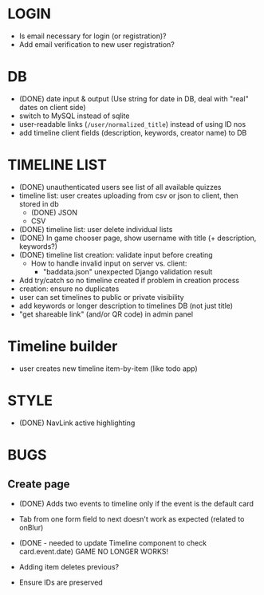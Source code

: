 # LOGIN
- Is email necessary for login (or registration)?
- Add email verification to new user registration?

# DB
- (DONE) date input & output (Use string for date in DB, deal with "real"
  dates on client side)
- switch to MySQL instead of sqlite
- user-readable links (`/user/normalized_title`) instead of using ID nos
- add timeline client fields (description, keywords, creator name) to DB

# TIMELINE LIST
- (DONE) unauthenticated users see list of all available quizzes
- timeline list: user creates uploading from csv or json to client, then
  stored in db
    - (DONE) JSON 
    - CSV
- (DONE) timeline list: user delete individual lists
- (DONE) In game chooser page, show username with title (+ description,
  keywords?)
- (DONE) timeline list creation: validate input before creating
    - How to handle invalid input on server vs. client:
        - "baddata.json" unexpected Django validation result
- Add try/catch so no timeline created if problem in creation process
- creation: ensure no duplicates
- user can set timelines to public or private visibility
- add keywords or longer description to timelines DB (not just title)
- "get shareable link" (and/or QR code) in admin panel

# Timeline builder
- user creates new timeline item-by-item (like todo app)

# STYLE

- (DONE) NavLink active highlighting

# BUGS

## Create page
- (DONE) Adds two events to timeline only if the event is the default
  card
- Tab from one form field to next doesn't work as expected (related to onBlur)
- (DONE - needed to update Timeline component to check card.event.date) GAME NO LONGER WORKS!

- Adding item deletes previous?
- Ensure IDs are preserved

